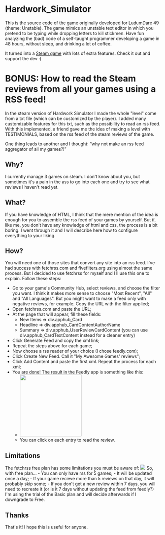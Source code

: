           

# Hardwork_Simulator

This is the source code of the game originally developed for LudumDare 49 (theme: Unstable). The game mimics an unstable text editor in which you pretend to be typing while dropping letters to kill stickmen. Have fun analyzing the (bad) code of a self-taught programmer developing a game in 48 hours, without sleep, and drinking a lot of coffee.

It turned into a [Steam game](https://store.steampowered.com/app/1781880/Hardwork_Simulator) with lots of extra features. Check it out and support the dev :)

# BONUS: How to read the Steam reviews from all your games using a RSS feed!

In the steam version of Hardwork Simulator I made the whole "level" come from a txt file (which can be customized by the player). I added many customizable features for this txt, such as the possibility to read an rss feed. With this implemented, a friend gave me the idea of making a level with TESTIMONIALS, based on the rss feed of the steam reviews of the game.

One thing leads to another and I thought: “why not make an rss feed aggregator of all my games?!”

## Why?

I currently manage 3 games on steam. I don't know about you, but sometimes it's a pain in the ass to go into each one and try to see what reviews I haven't read yet.

## What?

If you have knowledge of HTML, I think that the mere mention of the idea is enough for you to assemble the rss feed of your games by yourself. But if, like me, you don't have any knowledge of html and css, the process is a bit boring. I went through it and I will describe here how to configure everything to your liking.

## How?

You will need one of those sites that convert any site into an rss feed. I've had success with fetchrss.com and fivefilters.org using almost the same process. But I decided to use fetchrss for myself and I ll use this one to explain. Follow these steps:
- Go to your game's Community Hub, select reviews, and choose the filter you want. I think it makes more sense to choose "Most Recent", "All" and "All Languages". But you might want to make a feed only with negative reviews, for example. Copy the URL with the filter applied;
- Open fetchrss.com and paste the URL;
- At the page that will appear, fill these fields:
	- New Items => div.apphub_Card
	- Headline => div.apphub_CardContentAuthorName
	- Summary => div.apphub_UserReviewCardContent (you can use div.apphub_CardTextContent instead for a cleaner entry)
- Click Generate Feed and copy the xml link;
- Repeat the steps above for each game;
- Now choose a rss reader of your choice (I chose feedly.com);
- Click Create New Feed. Call it "My Awesome Games' reviews";
- Click Add Content and paste the first xml. Repeat the process for each xml;
- You are done! The result in the Feedly app is something like this:
	- <img src="https://i.imgur.com/pemMuIH.png" alt="" width="200"/>
	- You can click on each entry to read the review.
	
## Limitations
	
The fetchrss free plan has some limitations you must be aware of:
	![](https://i.imgur.com/lbBGP7g.png)
So, with free plan...
	- You can only have rss for 5 games;
	- It will be updated once a day;
	- If your game recieve more than 5 reviews on that day, it will probably skip some;
	- If you don't get a new review within 7 days, you will need to recreate it (or is it 7 days without updating the feed from feedly?)
I'm using the trial of the Basic plan and will decide afterwards if I downgrade to Free.

## Thanks
That's it! I hope this is useful for anyone.


